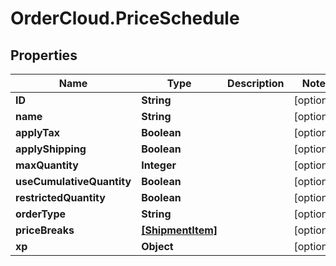 # OrderCloud.PriceSchedule

## Properties
Name | Type | Description | Notes
------------ | ------------- | ------------- | -------------
**ID** | **String** |  | [optional] 
**name** | **String** |  | [optional] 
**applyTax** | **Boolean** |  | [optional] 
**applyShipping** | **Boolean** |  | [optional] 
**maxQuantity** | **Integer** |  | [optional] 
**useCumulativeQuantity** | **Boolean** |  | [optional] 
**restrictedQuantity** | **Boolean** |  | [optional] 
**orderType** | **String** |  | [optional] 
**priceBreaks** | [**[ShipmentItem]**](ShipmentItem.md) |  | [optional] 
**xp** | **Object** |  | [optional] 



